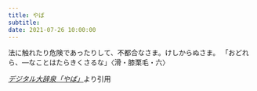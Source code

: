 ```yaml
---
title: やば
subtitle: 
date: 2021-07-26 10:00:00
---
```


法に触れたり危険であったりして、不都合なさま。けしからぬさま。
「おどれら、―なことはたらきくさるな」〈滑・膝栗毛・六〉

<cite>[デジタル大辞泉「やば」](https://dictionary.goo.ne.jp/word/%E3%82%84%E3%81%B0/)</cite>より引用